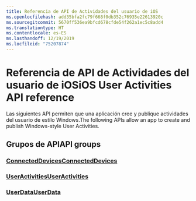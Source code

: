 ```yaml
---
title: Referencia de API de Actividades del usuario de iOS
ms.openlocfilehash: add35bfa2fc79f668f0db352c76935e22613920c
ms.sourcegitcommit: 5670ff536ea9bfcd678cfde54f262a1ec5c8add4
ms.translationtype: HT
ms.contentlocale: es-ES
ms.lasthandoff: 12/19/2019
ms.locfileid: "75207874"
---
```

# <a name="ios-user-activities-api-reference"></a><span data-ttu-id="3e3b5-102">Referencia de API de Actividades del usuario de iOS</span><span class="sxs-lookup"><span data-stu-id="3e3b5-102">iOS User Activities API reference</span></span>

<span data-ttu-id="3e3b5-103">Las siguientes API permiten que una aplicación cree y publique actividades del usuario de estilo Windows.</span><span class="sxs-lookup"><span data-stu-id="3e3b5-103">The following APIs allow an app to create and publish Windows-style User Activities.</span></span>

## <a name="api-groups"></a><span data-ttu-id="3e3b5-104">Grupos de API</span><span class="sxs-lookup"><span data-stu-id="3e3b5-104">API groups</span></span>

### <a name="connecteddevicesobjectivec-apiconnecteddevicesindexmd"></a>[<span data-ttu-id="3e3b5-105">ConnectedDevices</span><span class="sxs-lookup"><span data-stu-id="3e3b5-105">ConnectedDevices</span></span>](../objectivec-api/connecteddevices/index.md)
### <a name="useractivitiesobjectivec-apiuserdatauseractivitiesindexmd"></a>[<span data-ttu-id="3e3b5-106">UserActivities</span><span class="sxs-lookup"><span data-stu-id="3e3b5-106">UserActivities</span></span>](../objectivec-api/userdata.useractivities/index.md)
### <a name="userdataobjectivec-apiuserdataindexmd"></a>[<span data-ttu-id="3e3b5-107">UserData</span><span class="sxs-lookup"><span data-stu-id="3e3b5-107">UserData</span></span>](../objectivec-api/userdata/index.md)